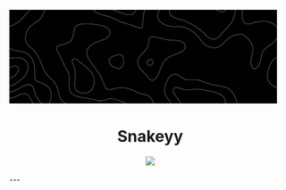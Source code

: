 ![Header](./a_7d6b993c3eb0570223b56f13471444e2.gif)

<h1 align="center">Snakeyy</h1>
<p align="center">
<a href="https://visitorbadge.io/status?path=https%3A%2F%2Fgithub.com%2FSnnakeyy"><img src="https://api.visitorbadge.io/api/visitors?path=https%3A%2F%2Fgithub.com%2FSnnakeyy&countColor=%23263759" /></a>
</p>
---
